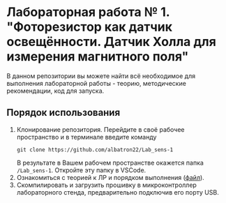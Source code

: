 # Лабораторная работа № 1. "Фоторезистор как датчик освещённости. Датчик Холла для измерения магнитного поля"

В данном репозитории вы можете найти всё необходимое для выполнения лабораторной работы - теорию, методические рекомендации, код для запуска.

## **Порядок использования**

1. Клонирование репозитория. Перейдите в своё рабочее пространство и в терминале введите команду  
   ```
   git clone https://github.com/albatron22/Lab_sens-1
   ```
   В результате в Вашем рабочем пространстве окажется папка `/Lab_sens-1`. Откройте эту папку в VSCode.
2. Ознакомиться с теорией к ЛР и порядком выполнения ([файл](doc-lab1/Laboratory_work_1.pdf)).
3. Скомпилировать и загрузить прошивку в микроконтроллер лабораторного стенда, предварительно подключив его порту USB.
